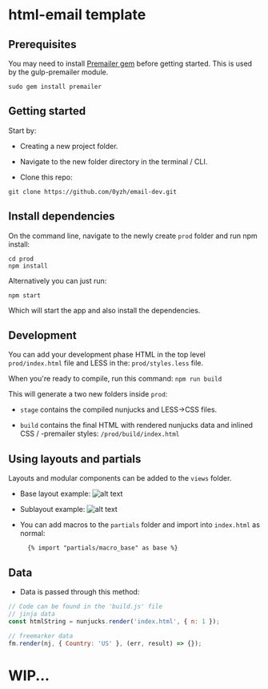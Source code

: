 # html-email template

## Prerequisites

You may need to install [Premailer gem](https://github.com/premailer/premailer/) before getting started. This is used by the gulp-premailer module.

```shell
sudo gem install premailer
```

## Getting started

Start by:

- Creating a new project folder.

- Navigate to the new folder directory in the terminal / CLI.

- Clone this repo:

```shell
git clone https://github.com/0yzh/email-dev.git
```

## Install dependencies

On the command line, navigate to the newly create `prod` folder and run npm install:

```shell
cd prod
npm install
```

Alternatively you can just run:

```shell
npm start
```

Which will start the app and also install the dependencies.

## Development

You can add your development phase HTML in the top level `prod/index.html` file and LESS in the: `prod/styles.less` file.

When you're ready to compile, run this command: `npm run build`

This will generate a two new folders inside `prod`:

- `stage` contains the compiled nunjucks and LESS->CSS files.

- `build` contains the final HTML with rendered nunjucks data and inlined CSS / -premailer styles: `/prod/build/index.html`

## Using layouts and partials

Layouts and modular components can be added to the `views` folder.

- Base layout example:
  ![alt text](https://drive.google.com/file/d/1Qo1vU8cDe5_uhx0STJsMiyOchOHvIVKI/view 'base layout')

- Sublayout example:
  ![alt text](https://drive.google.com/file/d/137oe93KBWZAIRnlEEIqwtfbzONQ1Inki/view 'base layout')

- You can add macros to the `partials` folder and import into `index.html` as normal:
  ```jinja
    {% import "partials/macro_base" as base %}
  ```

## Data

- Data is passed through this method:

```js
// Code can be found in the 'build.js' file
// jinja data
const htmlString = nunjucks.render('index.html', { n: 1 });

// freemarker data
fm.render(nj, { Country: 'US' }, (err, result) => {});
```

# WIP...
